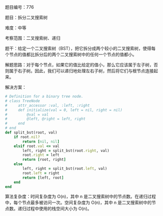 题目编号：776

题目：拆分二叉搜索树

难度：中等

考察范围：二叉搜索树、递归

题干：给定一个二叉搜索树（BST），把它拆分成两个较小的二叉搜索树，使得每个节点的值都比拆分后的两个二叉搜索树中的任何一个节点的值都小。

解题思路：对于每个节点，如果它的值比给定的值小，那么它应该属于左子树，否则属于右子树。因此，我们可以递归地处理左右子树，然后将它们与根节点连接起来。

解决方案：

```ruby
# Definition for a binary tree node.
# class TreeNode
#     attr_accessor :val, :left, :right
#     def initialize(val = 0, left = nil, right = nil)
#         @val = val
#         @left, @right = left, right
#     end
# end
def split_bst(root, val)
    if root.nil?
        return [nil, nil]
    elsif root.val <= val
        left, right = split_bst(root.right, val)
        root.right = left
        return [root, right]
    else
        left, right = split_bst(root.left, val)
        root.left = right
        return [left, root]
    end
end
```

算法复杂度：时间复杂度为 O(n)，其中 n 是二叉搜索树中的节点数。在递归过程中，每个节点最多被访问一次。空间复杂度为 O(n)，其中 n 是二叉搜索树中的节点数。递归过程中使用的栈空间大小为 O(n)。